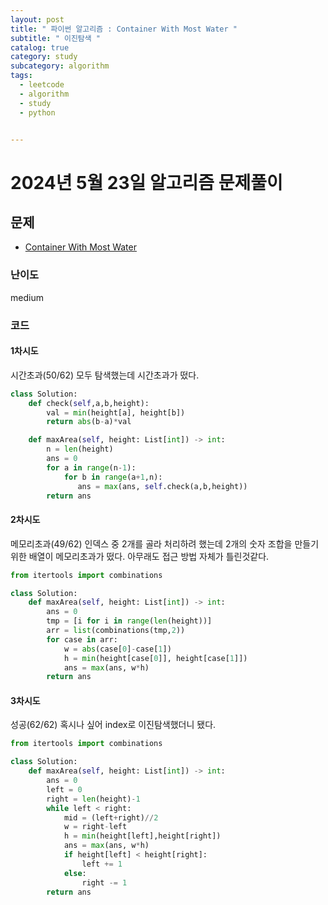 ```yaml
---
layout: post
title: " 파이썬 알고리즘 : Container With Most Water "
subtitle: " 이진탐색 "
catalog: true
category: study
subcategory: algorithm
tags:
  - leetcode
  - algorithm
  - study
  - python


---
```


# 2024년 5월 23일 알고리즘 문제풀이

## 문제
- [Container With Most Water](https://leetcode.com/problems/container-with-most-water/description/)

### 난이도

medium

### 코드

#### 1차시도
시간초과(50/62)
모두 탐색했는데 시간초과가 떴다.
```python
class Solution:
    def check(self,a,b,height):
        val = min(height[a], height[b])
        return abs(b-a)*val

    def maxArea(self, height: List[int]) -> int:
        n = len(height)
        ans = 0
        for a in range(n-1):
            for b in range(a+1,n):
               ans = max(ans, self.check(a,b,height))
        return ans 
```

#### 2차시도
메모리초과(49/62)
인덱스 중 2개를 골라 처리하려 했는데 2개의 숫자 조합을 만들기 위한 배열이 메모리초과가 떴다. 아무래도 접근 방법 자체가 틀린것같다.
```python
from itertools import combinations

class Solution:
    def maxArea(self, height: List[int]) -> int:
        ans = 0
        tmp = [i for i in range(len(height))]
        arr = list(combinations(tmp,2))
        for case in arr:
            w = abs(case[0]-case[1])
            h = min(height[case[0]], height[case[1]])
            ans = max(ans, w*h)
        return ans
```

#### 3차시도
성공(62/62)
혹시나 싶어 index로 이진탐색했더니 됐다.
```python
from itertools import combinations

class Solution:
    def maxArea(self, height: List[int]) -> int:
        ans = 0
        left = 0
        right = len(height)-1
        while left < right:
            mid = (left+right)//2
            w = right-left
            h = min(height[left],height[right])
            ans = max(ans, w*h)
            if height[left] < height[right]:
                left += 1
            else:
                right -= 1
        return ans
```